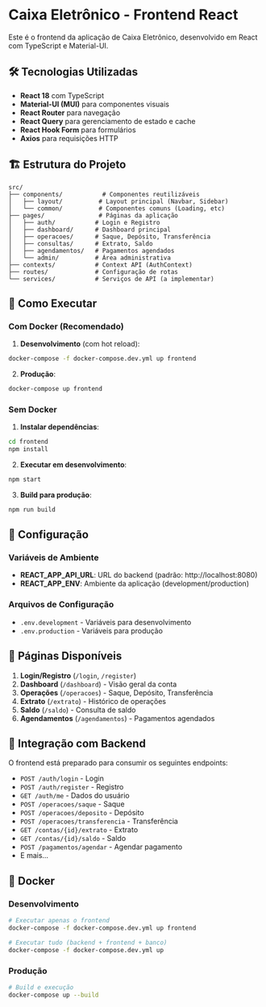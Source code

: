 # Caixa Eletrônico - Frontend React

Este é o frontend da aplicação de Caixa Eletrônico, desenvolvido em React com TypeScript e Material-UI.

## 🛠️ Tecnologias Utilizadas

- **React 18** com TypeScript
- **Material-UI (MUI)** para componentes visuais
- **React Router** para navegação
- **React Query** para gerenciamento de estado e cache
- **React Hook Form** para formulários
- **Axios** para requisições HTTP

## 🏗️ Estrutura do Projeto

```
src/
├── components/           # Componentes reutilizáveis
│   ├── layout/          # Layout principal (Navbar, Sidebar)
│   └── common/          # Componentes comuns (Loading, etc)
├── pages/               # Páginas da aplicação
│   ├── auth/           # Login e Registro
│   ├── dashboard/      # Dashboard principal
│   ├── operacoes/      # Saque, Depósito, Transferência
│   ├── consultas/      # Extrato, Saldo
│   ├── agendamentos/   # Pagamentos agendados
│   └── admin/          # Área administrativa
├── contexts/           # Context API (AuthContext)
├── routes/             # Configuração de rotas
└── services/           # Serviços de API (a implementar)
```

## 🚀 Como Executar

### Com Docker (Recomendado)

1. **Desenvolvimento** (com hot reload):
```bash
docker-compose -f docker-compose.dev.yml up frontend
```

2. **Produção**:
```bash
docker-compose up frontend
```

### Sem Docker

1. **Instalar dependências**:
```bash
cd frontend
npm install
```

2. **Executar em desenvolvimento**:
```bash
npm start
```

3. **Build para produção**:
```bash
npm run build
```

## 🔧 Configuração

### Variáveis de Ambiente

- **REACT_APP_API_URL**: URL do backend (padrão: http://localhost:8080)
- **REACT_APP_ENV**: Ambiente da aplicação (development/production)

### Arquivos de Configuração

- `.env.development` - Variáveis para desenvolvimento
- `.env.production` - Variáveis para produção

## 🎯 Páginas Disponíveis

1. **Login/Registro** (`/login`, `/register`)
2. **Dashboard** (`/dashboard`) - Visão geral da conta
3. **Operações** (`/operacoes`) - Saque, Depósito, Transferência
4. **Extrato** (`/extrato`) - Histórico de operações
5. **Saldo** (`/saldo`) - Consulta de saldo
6. **Agendamentos** (`/agendamentos`) - Pagamentos agendados

## 🔗 Integração com Backend

O frontend está preparado para consumir os seguintes endpoints:

- `POST /auth/login` - Login
- `POST /auth/register` - Registro
- `GET /auth/me` - Dados do usuário
- `POST /operacoes/saque` - Saque
- `POST /operacoes/deposito` - Depósito
- `POST /operacoes/transferencia` - Transferência
- `GET /contas/{id}/extrato` - Extrato
- `GET /contas/{id}/saldo` - Saldo
- `POST /pagamentos/agendar` - Agendar pagamento
- E mais...

## 🐳 Docker

### Desenvolvimento
```bash
# Executar apenas o frontend
docker-compose -f docker-compose.dev.yml up frontend

# Executar tudo (backend + frontend + banco)
docker-compose -f docker-compose.dev.yml up
```

### Produção
```bash
# Build e execução
docker-compose up --build
```

